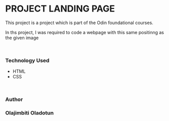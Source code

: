 <h1>PROJECT LANDING PAGE</h1>
<p>This project is a project which is part of the Odin foundational courses.</p>
<p>In ths project, I was required to code a webpage with this same positinng as the given image</p>
<br>
<h3>Technology Used</h3>
<ul>
<li>HTML</li>
<li>CSS</li>
</ul>
<br>
<h3>Author<h3>
Olajimbiti Oladotun
